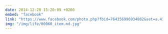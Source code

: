```yaml
---
date: 2014-12-20 15:20:09 +0200
embed: "facebook"
link: "https://www.facebook.com/photo.php?fbid=764356996934882&set=a.434824216554830.89303.100000817666251&type=3&theater"
img: "/img/life/00060_item.md.jpg"
---
```

